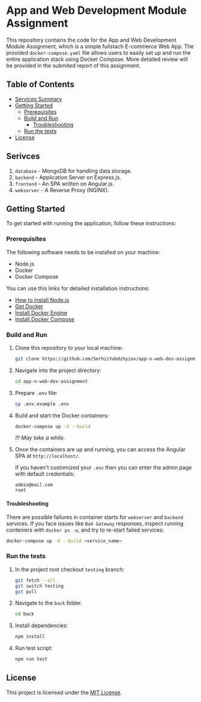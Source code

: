 # App and Web Development Module Assignment

This repository contains the code for the App and Web Development Module
Assignment, which is a simple fullstach E-commerce Web App. The provided
`docker-compose.yaml` file allows users to easily set up and run the entire
application stack using Docker Compose. More detailed review will be provided in
the submited report of this assignment.

## Table of Contents

- [Services Summary](#services)
- [Getting Started](#start)
  - [Prerequisites](#pre)
  - [Build and Run](#install)
     - [Troubleshooting](README#Troubleshooting)
  - [Run the tests](#run-the-tests)
- [License](#license)

## Serivces

1. `database` - MongoDB for handling data storage.
2. `backend` - Application Server on Express.js.
3. `frontend` - An SPA written on Angular.js.
4. `webserver` - A Reverse Proxy (NGINX).

## Getting Started<a name="start"></a>

To get started with running the application, follow these instructions:

### Prerequisites<a name="pre"></a>

The following software needs to be installed on your machine:

- Node.js
- Docker
- Docker Compose

You can use this links for detailed installation instructions:

- [How to install Node.js](https://nodejs.org/en/learn/getting-started/how-to-install-nodejs)
- [Get Docker](https://docs.docker.com/get-docker/)
- [Install Docker Engine](https://docs.docker.com/engine/install/)
- [Install Docker Compose](https://docs.docker.com/compose/install/)

### Build and Run<a name="install"></a>

1. Clone this repository to your local machine:

   ```bash
   git clone https://github.com/SerhiiYahdzhyiev/app-n-web-dev-assignment.git
   ```

2. Navigate into the project directory:

   ```bash
   cd app-n-web-dev-assignment

   ```
3. Prepare `.env` file:

   ```bash
   cp .env.example .env
   ```


4. Build and start the Docker containers:

   ```bash
   docker-compose up -d --build
   ```

   *!!! May take a while.*

5. Once the containers are up and running, you can access the Angular SPA at
   `http://localhost/`.

   If you haven't customized your `.env` then you can enter the admin page with
   default credentials:

   ```
   admin@mail.com
   root
   ```

#### Troubleshooting

There are possible failures in container starts for `webserver` and `backend`
services. If you face issues like `Bad Gateway` responses, inspect running
conteniers with `docker ps -a`, and try to re-start failed services:

```bash
docker-compose up -d --build <service_name>
```

### Run the tests

1. In the project root checkout `testing` branch:
   ```bash
   git fetch --all
   git switch testing
   git pull
   ```

2. Navigate to the `back` folder.
   ```bash
   cd back
   ```

3. Install dependencies:
   ```bash
   npm install
   ```

4. Run test script:
   ```bash
   npm run test
   ```

## License<a name="license"></a>

This project is licensed under the [MIT License](LICENSE.md).
